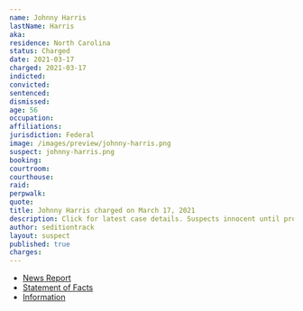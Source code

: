 ```yaml
---
name: Johnny Harris
lastName: Harris
aka:
residence: North Carolina
status: Charged
date: 2021-03-17
charged: 2021-03-17
indicted:
convicted: 
sentenced: 
dismissed: 
age: 56
occupation:
affiliations:
jurisdiction: Federal
image: /images/preview/johnny-harris.png
suspect: johnny-harris.png
booking:
courtroom:
courthouse:
raid:
perpwalk:
quote:
title: Johnny Harris charged on March 17, 2021
description: Click for latest case details. Suspects innocent until proven guilty.
author: seditiontrack
layout: suspect
published: true
charges:
---
```

- [News Report](https://wcti12.com/news/state-news/nc-man-arrested-and-charged-in-connection-with-the-capitol-riots)
- [Statement of Facts](https://extremism.gwu.edu/sites/g/files/zaxdzs2191/f/Johnny%20Harris%20Statement%20of%20Facts.pdf)
- [Information](https://www.justice.gov/usao-dc/case-multi-defendant/file/1393726/download)
